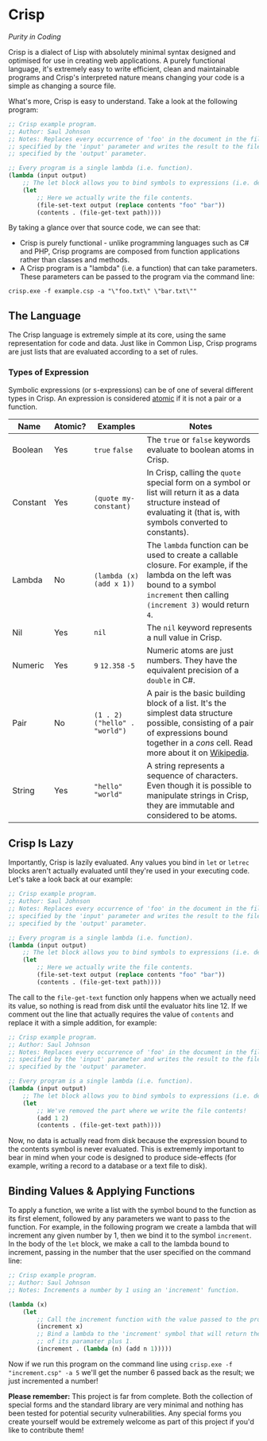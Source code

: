 # Crisp
_Purity in Coding_

Crisp is a dialect of Lisp with absolutely minimal syntax designed and optimised for use in creating web applications. A purely functional language, it's extremely easy to write efficient, clean and maintainable programs and Crisp's interpreted nature means changing your code is a simple as changing a source file.

What's more, Crisp is easy to understand. Take a look at the following program:

```lisp
;; Crisp example program.
;; Author: Saul Johnson
;; Notes: Replaces every occurrence of 'foo' in the document in the file 
;; specified by the 'input' parameter and writes the result to the file 
;; specified by the 'output' parameter.

;; Every program is a single lambda (i.e. function).
(lambda (input output) 
	;; The let block allows you to bind symbols to expressions (i.e. declare variables).
	(let 
		;; Here we actually write the file contents.
		(file-set-text output (replace contents "foo" "bar")) 
		(contents . (file-get-text path))))
```

By taking a glance over that source code, we can see that:

* Crisp is purely functional - unlike programming languages such as C# and PHP, Crisp programs are composed from function applications rather than classes and methods.
* A Crisp program is a "lambda" (i.e. a function) that can take parameters. These parameters can be passed to the program via the command line: 

```
crisp.exe -f example.csp -a "\"foo.txt\" \"bar.txt\""
```

## The Language
The Crisp language is extremely simple at its core, using the same representation for code and data. Just like in Common Lisp, Crisp programs are just lists that are evaluated according to a set of rules.

### Types of Expression
Symbolic expressions (or s-expressions) can be of one of several different types in Crisp. An expression is considered [atomic](https://en.wikipedia.org/wiki/Lisp_(programming_language)#Atoms) if it is not a pair or a function.

| Name     | Atomic? | Examples                      | Notes                                                                                                                                                                                                                                |
|----------|---------|-------------------------------|--------------------------------------------------------------------------------------------------------------------------------------------------------------------------------------------------------------------------------------|
| Boolean  | Yes     | `true` `false`                | The `true` or `false` keywords evaluate to boolean atoms in Crisp.                                                                                                                                                                   |
| Constant | Yes     | `(quote my-constant)`         | In Crisp, calling the `quote` special form on a symbol or list will return it as a data structure instead of evaluating it (that is, with symbols converted to constants).                                                           |
| Lambda   | No      | `(lambda (x) (add x 1))`      | The `lambda` function can be used to create a callable closure. For example, if the lambda on the left was bound to a symbol `increment` then calling `(increment 3)` would return `4`.                                              |
| Nil      | Yes     | `nil`                         | The `nil` keyword represents a null value in Crisp.                                                                                                                                                                                  |
| Numeric  | Yes     | `9` `12.358` `-5`             | Numeric atoms are just numbers. They have the equivalent precision of a `double` in C#.                                                                                                                                              |
| Pair     | No      | `(1 . 2) ("hello" . "world")` | A pair is the basic building block of a list. It's the simplest data structure possible, consisting of a pair of expressions bound together in a _cons_ cell. Read more about it on [Wikipedia](https://en.wikipedia.org/wiki/Cons). |
| String   | Yes     | `"hello"` `"world"`           | A string represents a sequence of characters. Even though it is possible to manipulate strings in Crisp, they are immutable and considered to be atoms.                                                                              |

## Crisp Is Lazy
Importantly, Crisp is lazily evaluated. Any values you bind in `let` or `letrec` blocks aren't actually evaluated until they're used in your executing code. Let's take a look back at our example:

```lisp
;; Crisp example program.
;; Author: Saul Johnson
;; Notes: Replaces every occurrence of 'foo' in the document in the file 
;; specified by the 'input' parameter and writes the result to the file 
;; specified by the 'output' parameter.

;; Every program is a single lambda (i.e. function).
(lambda (input output) 
	;; The let block allows you to bind symbols to expressions (i.e. declare variables).
	(let 
		;; Here we actually write the file contents.
		(file-set-text output (replace contents "foo" "bar")) 
		(contents . (file-get-text path))))
```

The call to the `file-get-text` function only happens when we actually need its value, so nothing is read from disk until the evaluator hits line 12. If we comment out the line that actually requires the value of `contents` and replace it with a simple addition, for example:

```lisp
;; Crisp example program.
;; Author: Saul Johnson
;; Notes: Replaces every occurrence of 'foo' in the document in the file 
;; specified by the 'input' parameter and writes the result to the file 
;; specified by the 'output' parameter.

;; Every program is a single lambda (i.e. function).
(lambda (input output) 
	;; The let block allows you to bind symbols to expressions (i.e. declare variables).
	(let 
		;; We've removed the part where we write the file contents!
		(add 1 2)
		(contents . (file-get-text path))))
```

Now, no data is actually read from disk because the expression bound to the contents symbol is never evaluated. This is extrememly important to bear in mind when your code is designed to produce side-effects (for example, writing a record to a database or a text file to disk).

## Binding Values & Applying Functions
To apply a function, we write a list with the symbol bound to the function as its first element, followed by any parameters we want to pass to the function. For example, in the following program we create a lambda that will increment any given number by 1, then we bind it to the symbol `increment`. In the body of the `let` block, we make a call to the lambda bound to increment, passing in the number that the user specified on the command line:

```lisp
;; Crisp example program.
;; Author: Saul Johnson
;; Notes: Increments a number by 1 using an 'increment' function.

(lambda (x) 
	(let 
		;; Call the increment function with the value passed to the program.
		(increment x) 
		;; Bind a lambda to the 'increment' symbol that will return the value
		;; of its paramater plus 1.
		(increment . (lambda (n) (add n 1))))) 
```

Now if we run this program on the command line using `crisp.exe -f "increment.csp" -a 5` we'll get the number 6 passed back as the result; we just incremented a number! 

**Please remember:** This project is far from complete. Both the collection of special forms and the standard library are very minimal and nothing has been tested for potential security vulnerabilities. Any special forms you create yourself would be extremely welcome as part of this project if you'd like to contribute them!
